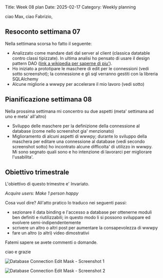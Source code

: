 Title: Week 08 plan
Date: 2025-02-17
Category: Weekly planning

ciao Max, ciao Fabrizio,

## **Resoconto settimana 07**

Nella settimana scorsa ho fatto il seguente:

- Analizzato come mandare dati dal server al client (classica datatable contro classi tipizzate). In ultima analisi ho pensato di usare il design pattern DAO ([link a wikipedia per saperne di piu'](https://it.wikipedia.org/wiki/Data_Access_Object)).
- Ho iniziato a prototipare le maschere di edit per le connessioni (vedi sotto screenshot); la connessione e gli sql verranno gestiti con la libreria SQLAlchemy
- Alcune migliorie a wwwpy per accelerare il mio lavoro (vedi sotto)

## **Pianificazione settimana 08**

Nella prossima settimana mi concentro su due aspetti (meta' settimana ad uno e meta' all'altro)

- Sviluppo delle maschere per la definizione della connessione al database (come nello screenshot gia' menzionato)
- Miglioramento di alcuni aspetti di wwwpy; durante lo sviluppo della maschera per editare una connessione al database (vedi secondo screenshot sotto) ho incontrato alcune difficolta' di utilizzo in wwwpy. Mi sono segnato quali sono e ho intenzione di lavorarci per migliorare l'usabilita'.

## **Obiettivo trimestrale**

L'obiettivo di questo trimestre e' Invariato.

*Acquire users: Make 1 person happy*

Cosa vuol dire? All'atto pratico lo traduco nei seguenti passi:

- sezionare il data binding e l'accesso a database per ottenerne moduli ben definiti e riutilizzabili; in questo modo li si possono sviluppare ed evolvere semi-indipendentemente
- scrivere un altro o altri post per aumentare la consapevolezza di wwwpy
- fare un altro (o altri) video dimostrativi

Fatemi sapere se avete commenti o domande.

ciao e grazie

![Database Connection Edit Mask - Screenshot 1](2025/week-2025-08--ii_m784i5no1.png)

![Database Connection Edit Mask - Screenshot 2](2025/week-2025-08--ii_m784o7e52.png)